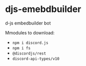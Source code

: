 # djs-emebdbuilder
d-js embedbuilder bot

Mmodules to download:

- `npm i discord.js`
- `npm i fs`
- `@discordjs/rest`
- `discord-api-types/v10`
